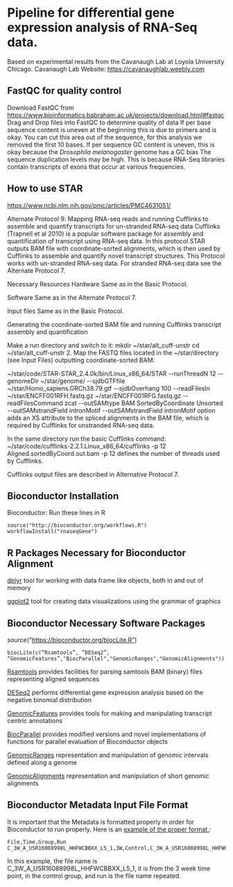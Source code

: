 # Pipeline for differential gene expression analysis of RNA-Seq data. 
Based on experimental results from the Cavanaugh Lab at Loyola University Chicago.
Cavanaugh Lab Website: https://cavanaughlab.weebly.com

## FastQC for quality control
Download FastQC from https://www.bioinformatics.babraham.ac.uk/projects/download.html#fastqc
Drag and Drop files into FastQC to determine quality of data
If per base sequence content is uneven at the beginning this is due to primers and is okay.  You can cut this area out of the sequence, for this analysis we removed the first 10 bases.
If per sequence GC content is uneven, this is okay because the _Drosophila melanogaster_ genome has a GC bias
The sequence duplication levels may be high.  This is because RNA-Seq libraries contain transcripts of exons that occur at various frequencies. 


## How to use STAR

https://www.ncbi.nlm.nih.gov/pmc/articles/PMC4631051/

Alternate Protocol 9: Mapping RNA-seq reads and running Cufflinks to assemble and quantify transcripts for un-stranded RNA-seq data Cufflinks (Trapnell et al 2010) is a popular software package for assembly and quantification of transcript using RNA-seq data. In this protocol STAR outputs BAM file with coordinate-sorted alignments, which is then used by Cufflinks to assemble and quantify novel transcript structures. This Protocol works with un-stranded RNA-seq data. For stranded RNA-seq data see the Alternate Protocol 7.

Necessary Resources Hardware Same as in the Basic Protocol.

Software Same as in the Alternate Protocol 7.

Input files Same as in the Basic Protocol.

Generating the coordinate-sorted BAM file and running Cufflinks transcript assembly and quantification



Make a run directory and switch to it:
mkdir ~/star/alt_cuff-unstr cd ~/star/alt_cuff-unstr 2. Map the FASTQ files located in the ~/star/directory (see Input Files) outputting coordinate-sorted BAM:

~/star/code/STAR-STAR_2.4.0k/bin/Linux_x86_64/STAR
--runThreadN 12 --genomeDir ~/star/genome/ 
--sjdbGTFfile ~/star/Homo_sapiens.GRCh38.79.gtf --sjdbOverhang 100 
--readFilesIn ~/star/ENCFF001RFH.fastq.gz ~/star/ENCFF001RFG.fastq.gz --readFilesCommand zcat 
--outSAMtype BAM SortedByCoordinate Unsorted 
--outSAMstrandField intronMotif --outSAMstrandField intronMotif option adds an XS attribute to the spliced alignments in the BAM file, which is required by Cufflinks for unstranded RNA-seq data.

In the same directory run the basic Cufflinks command:
~/star/code/cufflinks-2.2.1.Linux_x86_64/cufflinks -p 12 Aligned.sortedByCoord.out.bam -p 12 defines the number of threads used by Cufflinks.

Cufflinks output files are described in Alternative Protocol 7.


## Bioconductor Installation 
Bioconductor: Run these lines in R
```
source("http://bioconductor.org/workflows.R")
workflowInstall("rnaseqGene")
```
## R Packages Necessary for Bioconductor Alignment

[dplyr](https://cran.r-project.org/web/packages/dplyr/index.html)
tool for working with data frame like objects, both in and out of memory

[ggplot2](https://cran.r-project.org/web/packages/ggplot2/index.html)
tool for creating data visualizations using the grammar of graphics

## Bioconductor Necessary Software Packages
source(“https://bioconductor.org/biocLite.R”)
````
biocLite(c(“Rsamtools”, “DESeq2”, “GenomicFeatures”,"BiocParallel","GenomicRanges","GenomicAlignments"))
````
[Rsamtools](https://bioconductor.org/packages/3.6/bioc/html/Rsamtools.html)
provides facilities for parsing samtools BAM (binary) files representing aligned sequences

[DESeq2](https://bioconductor.org/packages/3.6/bioc/html/DESeq2.html)
performs differential gene expression analysis based on the negative binomial distribution

[GenomicFeatures](https://bioconductor.org/packages/3.6/bioc/html/GenomicFeatures.html)
provides tools for making and manipulating transcript centric annotations

[BiocParallel](https://www.bioconductor.org/packages/release/bioc/html/BiocParallel.html)
provides modified versions and novel implementations of functions for parallel evaluation of Bioconductor objects

[GenomicRanges](https://www.bioconductor.org/packages/release/bioc/html/GenomicRanges.html)
representation and manipulation of genomic intervals defined along a genome

[GenomicAlignments](https://www.bioconductor.org/packages/release/bioc/html/GenomicAlignments.html)
representation and manipulation of short genomic alignments

## Bioconductor Metadata Input File Format

It is important that the Metadata is formatted properly in order for Bioconductor to run properly. Here is an [example of the proper format.](https://github.com/jng2/SeqDiff_RNA/blob/master/metadata.txt):
````
File,Time,Group,Run
C_3W_A_USR16088998L_HHFWCBBXX_L5_1,3W,Control,C_3W_A_USR16088998L_HHFWCBBXX_L5_1
````
In this example, the file name is C_3W_A_USR16088998L_HHFWCBBXX_L5_1, it is from the 3 week time point, in the control group, and run is the file name repeated.




